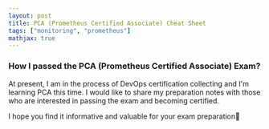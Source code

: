```yaml
---
layout: post
title: PCA (Prometheus Certified Associate) Cheat Sheet
tags: ["monitoring", "prometheus"]
mathjax: true
---
```


### How I passed the PCA (Prometheus Certified Associate) Exam?

At present, I am in the process of DevOps certification collecting and I'm learning PCA this time. I would like to share my preparation notes with those who are interested in passing the exam and becoming certified.

I hope you find it informative and valuable for your exam preparation🤞

<script src="https://gist.github.com/yuyatinnefeld/1c63af47af135d88231036dc5fabbf4c.js"></script>